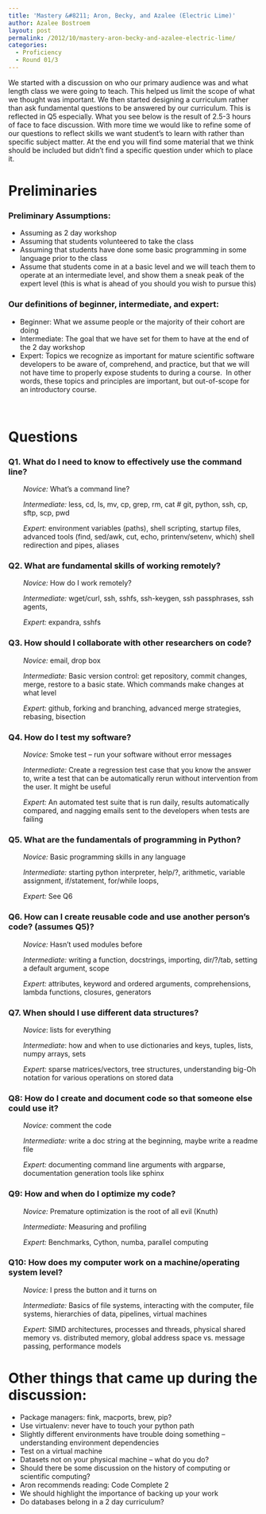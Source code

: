 ```yaml
---
title: 'Mastery &#8211; Aron, Becky, and Azalee (Electric Lime)'
author: Azalee Bostroem
layout: post
permalink: /2012/10/mastery-aron-becky-and-azalee-electric-lime/
categories:
  - Proficiency
  - Round 01/3
---
```

We started with a discussion on who our primary audience was and what length class we were going to teach. This helped us limit the scope of what we thought was important. We then started designing a curriculum rather than ask fundamental questions to be answered by our curriculum. This is reflected in Q5 especially. What you see below is the result of 2.5-3 hours of face to face discussion. With more time we would like to refine some of our questions to reflect skills we want student&#8217;s to learn with rather than specific subject matter. At the end you will find some material that we think should be included but didn&#8217;t find a specific question under which to place it.

# Preliminaries

### Preliminary Assumptions:

*   Assuming as 2 day workshop
*   Assuming that students volunteered to take the class
*   Assuming that students have done some basic programming in some language prior to the class
*   Assume that students come in at a basic level and we will teach them to operate at an intermediate level, and show them a sneak peak of the expert level (this is what is ahead of you should you wish to pursue this)

### Our definitions of beginner, intermediate, and expert:

*   Beginner: What we assume people or the majority of their cohort are doing
*   Intermediate: The goal that we have set for them to have at the end of the 2 day workshop
*   Expert: Topics we recognize as important for mature scientific software developers to be aware of, comprehend, and practice, but that we will not have time to properly expose students to during a course.  In other words, these topics and principles are important, but out-of-scope for an introductory course.

&nbsp;

# Questions

### Q1. What do I need to know to effectively use the command line?

<p style="padding-left: 30px;">
  <em>Novice:</em> What’s a command line?
</p>

<p style="padding-left: 30px;">
  <em>Intermediate:</em> less, cd, ls, mv, cp, grep, rm, cat # git, python, ssh, cp, sftp, scp, pwd
</p>

<p style="padding-left: 30px;">
  <em>Expert:</em> environment variables (paths), shell scripting, startup files, advanced tools (find, sed/awk, cut, echo, printenv/setenv, which) shell redirection and pipes, aliases
</p>

### Q2. What are fundamental skills of working remotely?

<p style="padding-left: 30px;">
  <em>Novice:</em> How do I work remotely?
</p>

<p style="padding-left: 30px;">
  <em>Intermediate:</em> wget/curl, ssh, sshfs, ssh-keygen, ssh passphrases, ssh agents,
</p>

<p style="padding-left: 30px;">
  <em>Expert:</em> expandra, sshfs
</p>

### Q3. How should I collaborate with other researchers on code?

<p style="padding-left: 30px;">
  <em>Novice:</em> email, drop box
</p>

<p style="padding-left: 30px;">
  <em>Intermediate:</em> Basic version control: get repository, commit changes, merge, restore to a basic state. Which commands make changes at what level
</p>

<p style="padding-left: 30px;">
  <em>Expert:</em> github, forking and branching, advanced merge strategies, rebasing, bisection
</p>

### Q4. How do I test my software?

<p style="padding-left: 30px;">
  <em>Novice:</em> Smoke test &#8211; run your software without error messages
</p>

<p style="padding-left: 30px;">
  <em>Intermediate:</em> Create a regression test case that you know the answer to, write a test that can be automatically rerun without intervention from the user. It might be useful
</p>

<p style="padding-left: 30px;">
  <em>Expert:</em> An automated test suite that is run daily, results automatically compared, and nagging emails sent to the developers when tests are failing
</p>

### Q5. What are the fundamentals of programming in Python?

<p style="padding-left: 30px;">
  <em>Novice:</em> Basic programming skills in any language
</p>

<p style="padding-left: 30px;">
  <em>Intermediate:</em> starting python interpreter, help/?, arithmetic, variable assignment, if/statement, for/while loops,
</p>

<p style="padding-left: 30px;">
  <em>Expert:</em> See Q6
</p>

### Q6. How can I create reusable code and use another person&#8217;s code? (assumes Q5)?

<p style="padding-left: 30px;">
  <em>Novice:</em> Hasn’t used modules before
</p>

<p style="padding-left: 30px;">
  <em>Intermediate:</em> writing a function, docstrings, importing, dir/?/tab, setting a default argument, scope
</p>

<p style="padding-left: 30px;">
  <em>Expert:</em> attributes, keyword and ordered arguments, comprehensions, lambda functions, closures, generators
</p>

### Q7. When should I use different data structures?

<p style="padding-left: 30px;">
  <em>Novice</em>: lists for everything
</p>

<p style="padding-left: 30px;">
  <em>Intermediate</em>: how and when to use dictionaries and keys, tuples, lists, numpy arrays, sets
</p>

<p style="padding-left: 30px;">
  <em>Expert:</em> sparse matrices/vectors, tree structures, understanding big-Oh notation for various operations on stored data
</p>

### Q8: How do I create and document code so that someone else could use it?

<p style="padding-left: 30px;">
  <em>Novice:</em> comment the code
</p>

<p style="padding-left: 30px;">
  <em>Intermediate:</em> write a doc string at the beginning, maybe write a readme file
</p>

<p style="padding-left: 30px;">
  <em>Expert:</em> documenting command line arguments with argparse, documentation generation tools like sphinx
</p>

### Q9: How and when do I optimize my code?

<p style="padding-left: 30px;">
  <em>Novice: </em>Premature optimization is the root of all evil (Knuth)
</p>

<p style="padding-left: 30px;">
  <em>Intermediate: </em>Measuring and profiling
</p>

<p style="padding-left: 30px;">
  <em>Expert:</em> Benchmarks, Cython, numba, parallel computing
</p>

### Q10: How does my computer work on a machine/operating system level?

<p style="padding-left: 30px;">
  <em>Novice: </em>I press the button and it turns on
</p>

<p style="padding-left: 30px;">
  <em>Intermediate: </em>Basics of file systems, interacting with the computer, file systems, hierarchies of data, pipelines, virtual machines
</p>

<p style="padding-left: 30px;">
  <em>Expert:</em> SIMD architectures, processes and threads, physical shared memory vs. distributed memory, global address space vs. message passing, performance models
</p>

# Other things that came up during the discussion:

*   Package managers: fink, macports, brew, pip?
*   Use virtualenv: never have to touch your python path
*   Slightly different environments have trouble doing something &#8211; understanding environment dependencies
*   Test on a virtual machine
*   Datasets not on your physical machine &#8211; what do you do?
*   Should there be some discussion on the history of computing or scientific computing?
*   Aron recommends reading: Code Complete 2
*   We should highlight the importance of backing up your work
*   Do databases belong in a 2 day curriculum?

&nbsp;

&nbsp;

&nbsp;

&nbsp;